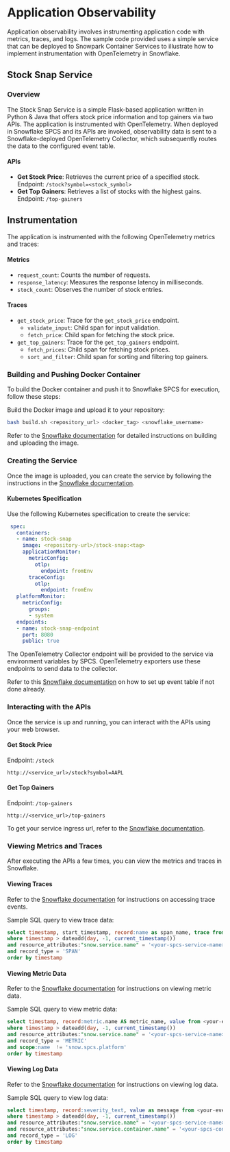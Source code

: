 # Application Observability
Application observability involves instrumenting application code with metrics, traces, and logs. 
The sample code provided uses a simple service that can be deployed to Snowpark Container Services to illustrate how to implement instrumentation with OpenTelemetry in Snowflake.

## Stock Snap Service

### Overview
The Stock Snap Service is a simple Flask-based application written in Python & Java that offers stock price information and top gainers via two APIs. 
The application is instrumented with OpenTelemetry. When deployed in Snowflake SPCS and its APIs are invoked, observability 
data is sent to a Snowflake-deployed OpenTelemetry Collector, which subsequently routes the data to the configured event table.

#### APIs

- **Get Stock Price**: Retrieves the current price of a specified stock. Endpoint: `/stock?symbol=<stock_symbol>`
- **Get Top Gainers**: Retrieves a list of stocks with the highest gains. Endpoint: `/top-gainers`

## Instrumentation
The application is instrumented with the following OpenTelemetry metrics and traces:

#### Metrics
- `request_count`: Counts the number of requests.
- `response_latency`: Measures the response latency in milliseconds.
- `stock_count`: Observes the number of stock entries.

#### Traces
- `get_stock_price`: Trace for the `get_stock_price` endpoint.
  - `validate_input`: Child span for input validation.
  - `fetch_price`: Child span for fetching the stock price.
- `get_top_gainers`: Trace for the `get_top_gainers` endpoint.
  - `fetch_prices`: Child span for fetching stock prices.
  - `sort_and_filter`: Child span for sorting and filtering top gainers.

### Building and Pushing Docker Container

To build the Docker container and push it to Snowflake SPCS for execution, follow these steps:

Build the Docker image and upload it to your repository:
   ```bash
   bash build.sh <repository_url> <docker_tag> <snowflake_username>
   ```
Refer to the [Snowflake documentation](https://docs.snowflake.com/en/developer-guide/snowpark-container-services/tutorials/tutorial-1#build-an-image-and-upload) for detailed instructions on building and uploading the image.

### Creating the Service

Once the image is uploaded, you can create the service by following the instructions in the [Snowflake documentation](https://docs.snowflake.com/en/developer-guide/snowpark-container-services/tutorials/tutorial-1#create-a-service).

#### Kubernetes Specification

Use the following Kubernetes specification to create the service:

```yaml
 spec:
   containers:
   - name: stock-snap
     image: <repository-url>/stock-snap:<tag>
     applicationMonitor:
       metricConfig:
         otlp:
           endpoint: fromEnv
       traceConfig:
         otlp:
           endpoint: fromEnv
   platformMonitor:
     metricConfig:
       groups:
       - system
   endpoints:
   - name: stock-snap-endpoint
     port: 8080
     public: true
```
The OpenTelemetry Collector endpoint will be provided to the service via environment variables by SPCS. OpenTelemetry 
exporters use these endpoints to send data to the collector.

Refer to this [Snowflake documentation](https://docs.snowflake.com/en/developer-guide/logging-tracing/event-table-setting-up) on how to set up event table if not done already.

### Interacting with the APIs

Once the service is up and running, you can interact with the APIs using your web browser.

#### Get Stock Price

Endpoint: `/stock`
```
http://<service_url>/stock?symbol=AAPL
```

#### Get Top Gainers

Endpoint: `/top-gainers`
```
http://<service_url>/top-gainers
```
To get your service ingress url, refer to the [Snowflake documentation](https://docs.snowflake.com/en/developer-guide/snowpark-container-services/tutorials/tutorial-1#use-the-service).

### Viewing Metrics and Traces

After executing the APIs a few times, you can view the metrics and traces in Snowflake.

#### Viewing Traces

Refer to the [Snowflake documentation](https://docs.snowflake.com/en/developer-guide/logging-tracing/tracing-accessing-events) for instructions on accessing trace events.

Sample SQL query to view trace data:
```sql
select timestamp, start_timestamp, record:name as span_name, trace from <your-event-table>
where timestamp > dateadd(day, -1, current_timestamp())
and resource_attributes:"snow.service.name" = '<your-spcs-service-name>'
and record_type = 'SPAN'
order by timestamp
```

#### Viewing Metric Data

Refer to the [Snowflake documentation](https://docs.snowflake.com/en/developer-guide/logging-tracing/metrics-viewing-data) for instructions on viewing metric data.

Sample SQL query to view metric data:
```sql
select timestamp, record:metric.name AS metric_name, value from <your-event-table>
where timestamp > dateadd(day, -1, current_timestamp())
and resource_attributes:"snow.service.name" = '<your-spcs-service-name>'
and record_type = 'METRIC'
and scope:name  != 'snow.spcs.platform'
order by timestamp
```

#### Viewing Log Data

Refer to the [Snowflake documentation](https://docs.snowflake.com/en/developer-guide/logging-tracing/logging-accessing-messages) for instructions on viewing log data.

Sample SQL query to view log data:
```sql
select timestamp, record:severity_text, value as message from <your-event-table>
where timestamp > dateadd(day, -1, current_timestamp())
and resource_attributes:"snow.service.name" = '<your-spcs-service-name>'
and resource_attributes:"snow.service.container.name" = '<your-spcs-container-name>'
and record_type = 'LOG'
order by timestamp
```
